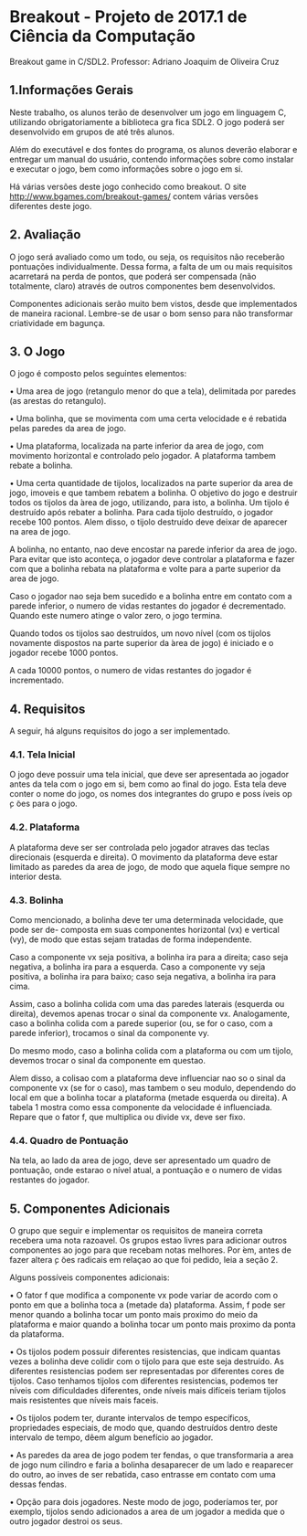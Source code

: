 # Breakout - Projeto de 2017.1 de Ciência da Computação
Breakout game in C/SDL2.
Professor: Adriano Joaquim de Oliveira Cruz

## 1.Informações Gerais
Neste trabalho, os alunos terão de desenvolver um jogo em linguagem C, utilizando obrigatoriamente a biblioteca gra ́fica SDL2. O jogo poderá ser desenvolvido em grupos de até três alunos.

Além do executável e dos fontes do programa, os alunos deverão elaborar e entregar um manual do usuário, contendo informações sobre como instalar e executar o jogo, bem como informações sobre o jogo em si.

Há várias versões deste jogo conhecido como breakout.
O site http://www.bgames.com/breakout-games/ contem várias versões diferentes deste jogo.

## 2. Avaliação
O jogo será avaliado como um todo, ou seja, os requisitos não receberão pontuações individualmente. Dessa forma, a falta de um ou mais requisitos acarretará na perda de pontos, que poderá ser compensada (não totalmente, claro) através de outros componentes bem desenvolvidos.

Componentes adicionais serão muito bem vistos, desde que implementados de maneira racional. Lembre-se de usar o bom senso para não transformar criatividade em bagunça.


## 3. O Jogo
O jogo é composto pelos seguintes elementos:

• Uma area de jogo (retangulo menor do que a tela), delimitada por paredes (as arestas do retangulo).

• Uma bolinha, que se movimenta com uma certa velocidade e é rebatida pelas paredes da area de jogo.

• Uma plataforma, localizada na parte inferior da area de jogo, com movimento horizontal e controlado pelo jogador. A plataforma tambem rebate a bolinha.

• Uma certa quantidade de tijolos, localizados na parte superior da area de jogo, imoveis e que tambem rebatem a bolinha.
O objetivo do jogo e destruir todos os tijolos da  ́area de jogo, utilizando, para isto, a bolinha. Um tijolo é destruído após rebater a bolinha. Para cada tijolo destruído, o jogador recebe 100 pontos. Alem disso, o tijolo destruído deve deixar de aparecer na area de jogo.

A bolinha, no entanto, nao deve encostar na parede inferior da area de jogo. Para evitar que isto aconteça, o jogador deve controlar a plataforma e fazer com que a bolinha rebata na plataforma e volte para a parte superior da area de jogo.

Caso o jogador nao seja bem sucedido e a bolinha entre em contato com a parede inferior, o numero de vidas restantes do jogador é decrementado. Quando este numero atinge o valor zero, o jogo termina.

Quando todos os tijolos sao destruídos, um novo nível (com os tijolos novamente dispostos na parte superior da  ́area de jogo) é iniciado e o jogador recebe 1000 pontos.

A cada 10000 pontos, o numero de vidas restantes do jogador é incrementado.


## 4. Requisitos
A seguir, há alguns requisitos do jogo a ser implementado.

### 4.1. Tela Inicial
O jogo deve possuir uma tela inicial, que deve ser apresentada ao jogador antes da tela com o jogo em si, bem como ao final do jogo.
Esta tela deve conter o nome do jogo, os nomes dos integrantes do grupo e poss ́ıveis op ̧c ̃oes para o jogo.

### 4.2. Plataforma
A plataforma deve ser ser controlada pelo jogador atraves das teclas direcionais (esquerda e direita). O movimento da plataforma deve estar limitado as paredes da area de jogo, de modo que aquela fique sempre no interior desta.

### 4.3. Bolinha
Como mencionado, a bolinha deve ter uma determinada velocidade, que pode ser de- composta em suas componentes horizontal (vx) e vertical (vy), de modo que estas sejam tratadas de forma independente.

Caso a componente vx seja positiva, a bolinha ira para a direita; caso seja negativa, a bolinha ira para a esquerda. Caso a componente vy seja positiva, a bolinha ira para baixo; caso seja negativa, a bolinha ira para cima.

Assim, caso a bolinha colida com uma das paredes laterais (esquerda ou direita), devemos apenas trocar o sinal da componente vx. Analogamente, caso a bolinha colida com a parede superior (ou, se for o caso, com a parede inferior), trocamos o sinal da componente vy.

Do mesmo modo, caso a bolinha colida com a plataforma ou com um tijolo, devemos trocar o sinal da componente em questao.

Alem disso, a colisao com a plataforma deve influenciar nao so o sinal da componente vx (se for o caso), mas tambem o seu modulo, dependendo do local em que a bolinha tocar a plataforma (metade esquerda ou direita). A tabela 1 mostra como essa componente da velocidade é influenciada. Repare que o fator f, que multiplica ou divide vx, deve ser fixo.

### 4.4. Quadro de Pontuação
Na tela, ao lado da area de jogo, deve ser apresentado um quadro de pontuação, onde estarao o nível atual, a pontuação e o numero de vidas restantes do jogador.


## 5. Componentes Adicionais
O grupo que seguir e implementar os requisitos de maneira correta recebera uma nota razoavel. Os grupos estao livres para adicionar outros componentes ao jogo para que recebam notas melhores. Por ́em, antes de fazer altera ̧c ̃oes radicais em relaçao ao que foi pedido, leia a seção 2.

Alguns possíveis componentes adicionais:

• O fator f que modifica a componente vx pode variar de acordo com o ponto em que a bolinha toca a (metade da) plataforma. Assim, f pode ser menor quando a bolinha tocar um ponto mais proximo do meio da plataforma e maior quando a bolinha tocar um ponto mais proximo da ponta da plataforma.

• Os tijolos podem possuir diferentes resistencias, que indicam quantas vezes a bolinha deve colidir com o tijolo para que este seja destruído. As diferentes resistencias podem ser representadas por diferentes cores de tijolos. Caso tenhamos tijolos com diferentes resistencias, podemos ter níveis com dificuldades diferentes, onde níveis mais difíceis teriam tijolos mais resistentes que níveis mais faceis.

• Os tijolos podem ter, durante intervalos de tempo específicos, propriedades especiais, de modo que, quando destruídos dentro deste intervalo de tempo, dêem algum benefício ao jogador.

• As paredes da area de jogo podem ter fendas, o que transformaria a area de jogo num cilindro e faria a bolinha desaparecer de um lado e reaparecer do outro, ao inves de ser rebatida, caso entrasse em contato com uma dessas fendas.

• Opção para dois jogadores. Neste modo de jogo, poderíamos ter, por exemplo, tijolos sendo adicionados a area de um jogador a medida que o outro jogador destroi os seus.
